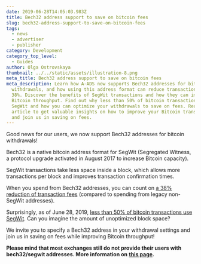 ```yaml
---
date: 2019-06-28T14:05:03.983Z
title: Bech32 address support to save on bitcoin fees
slug: bech32-address-support-to-save-on-bitcoin-fees
tags:
  - news
  - advertiser
  - publisher
category: Development
category_top_level:
  - Guides
author: Olga Ostrovskaya
thumbnail: ../../static/assets/illustration-8.png
meta_title: Bech32 address support to save on bitcoin fees
meta_description: Learn how A-ADS now supports Bech32 addresses for bitcoin
  withdrawals, and how using this address format can reduce transaction fees by
  38%. Discover the benefits of SegWit transactions and how they can improve
  Bitcoin throughput. Find out why less than 50% of bitcoin transactions use
  SegWit and how you can optimize your withdrawals to save on fees. Read this
  article to get valuable insights on how to improve your Bitcoin transactions
  and join us in saving on fees.
---
```

Good news for our users, we now support Bech32 addresses for bitcoin withdrawals!

Bech32 is a native bitcoin address format for SegWit (Segregated Witness, a protocol upgrade activated in August 2017 to increase Bitcoin capacity).

SegWit transactions take less space inside a block, which allows more transactions per block and improves transaction confirmation times.

When you spend from Bech32 addresses, you can count on [a 38% reduction of transaction fees](https://blog.blockonomics.co/saving-transaction-fee-using-segwit-how-to-be-a-bitcoin-ninja-78d8416375db) (compared to spending from legacy non-SegWit addresses).

Surprisingly, as of June 28, 2019, [less than 50% of bitcoin transactions use SegWit](https://transactionfee.info/charts/payments/segwit). Can you imagine the amount of unoptimized block space?

We invite you to specify a Bech32 address in your withdrawal settings and join us in saving on fees while improving Bitcoin throughput!

**Please mind that most exchanges still do not provide their users with bech32/segwit addresses. More information on** [**this page**](https://en.bitcoin.it/wiki/Bech32_adoption)**.**
